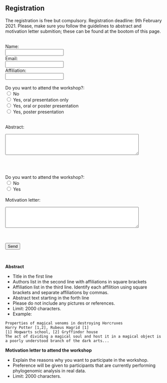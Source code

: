 ## Registration

The registration is free but compulsory. Registration deadline: 9th February 2021.
Please, make sure you follow the guidelines to abstract and motivation letter submition; these can be found at the bootom of this page.

<form name="submit-to-google-sheet">
  <br>
  Name:<br>
  <input type="text" name="name" value="">
  <br>
  Email:<br>
  <input type="text" name="email" value="">
  <br>
  Affiliation:<br>
  <input type="text" name="affiliation" value="">
  <br><br>
  Do you want to attend the workshop?: <br>
  <input type="radio" name="question1" value="1"> No <br>
  <input type="radio" name="question1" value="2"> Yes, oral presentation only <br>
  <input type="radio" name="question1" value="3"> Yes, oral or poster presentation <br>
  <input type="radio" name="question1" value="4"> Yes, poster presentation <br><br>

  Abstract:<br>
  <textarea rows="4" cols="50" name="abstract"></textarea>
  <br><br>

  Do you want to attend the workshop?: <br>
  <input type="radio" name="question2" value="1"> No <br>
  <input type="radio" name="question2" value="2"> Yes <br><br>
  Motivation letter:<br>
  <textarea rows="4" cols="50" name="letter"></textarea>

  <br><br>
  <button type="submit">Send</button>
</form> 
<br>

<script>
  const scriptURL = 'https://script.google.com/macros/s/AKfycbyJClSf277gOQYgH2cxLkYSe6uXDj_1AE-Zl-0qc5YY4KEpOjJo/exec'
  const form = document.forms['submit-to-google-sheet']

  form.addEventListener('submit', e => {
    e.preventDefault()
    fetch(scriptURL, { method: 'POST', body: new FormData(form)})
      .then(response => console.log('Success!', response))
      .catch(error => console.error('Error!', error.message))
  })
  form.reset();
</script>


**Abstract**
* Title in the first line 
* Authors list in the second line with affiliations in square brackets 
* Affiliation list in the third line. Identify each affilition using square brackets and separate affiliations by commas.
* Abstract text starting in the forth line
* Please do not include any pictures or references. 
* Limit: 2000 characters.
* Example: 
```
Properties of magical venoms in destroying Horcruxes
Harry Potter [1,2], Rubeus Hagrid [1] 
[1] Hogwarts school, [2] Gryffindor house 
The act of dividing a magical soul and host it in a magical object is a poorly understood branch of the dark arts...
```

**Motivation letter to attend the workshop**
* Explain the reasons why you want to participate in the workshop. 
* Preference will be given to participants that are currently performing phylogenomic analysis in real data. 
* Limit: 2000 characters.
